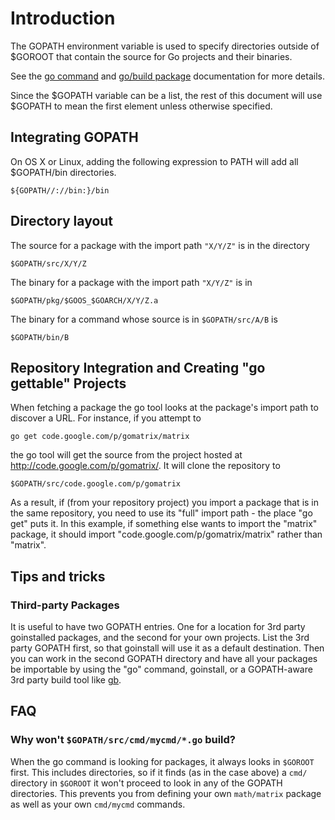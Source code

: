 # Introduction

The GOPATH environment variable is used to specify directories outside of $GOROOT that contain the source for Go projects and their binaries.

See the [go command](http://golang.org/cmd/go/#hdr-GOPATH_environment_variable) and [go/build package](http://golang.org/pkg/go/build/) documentation for more details.

Since the $GOPATH variable can be a list, the rest of this document will use $GOPATH to mean the first element unless otherwise specified.

## Integrating GOPATH

On OS X or Linux, adding the following expression to PATH will add all $GOPATH/bin directories.
```
${GOPATH//://bin:}/bin
```

## Directory layout

The source for a package with the import path ` "X/Y/Z" ` is in the directory
```
$GOPATH/src/X/Y/Z
```

The binary for a package with the import path ` "X/Y/Z" ` is in
```
$GOPATH/pkg/$GOOS_$GOARCH/X/Y/Z.a
```

The binary for a command whose source is in ` $GOPATH/src/A/B ` is
```
$GOPATH/bin/B
```

## Repository Integration and Creating "go gettable" Projects
When fetching a package the go tool looks at the package's import path to discover a URL. For instance, if you attempt to
```
go get code.google.com/p/gomatrix/matrix
```
the go tool will get the source from the project hosted at http://code.google.com/p/gomatrix/. It will clone the repository to
```
$GOPATH/src/code.google.com/p/gomatrix
```

As a result, if (from your repository project) you import a package that is in the same repository, you need to use its "full" import path - the place "go get" puts it. In this example, if something else wants to import the "matrix" package, it should import "code.google.com/p/gomatrix/matrix" rather than "matrix".

## Tips and tricks

### Third-party Packages
It is useful to have two GOPATH entries. One for a location for 3rd party goinstalled packages, and the second for your own projects. List the 3rd party GOPATH first, so that goinstall will use it as a default destination. Then you can work in the second GOPATH directory and have all your packages be importable by using the "go" command, goinstall, or a GOPATH-aware 3rd party build tool like [gb](http://code.google.com/p/go-gb).

## FAQ
### Why won't ` $GOPATH/src/cmd/mycmd/*.go ` build?
When the go command is looking for packages, it always looks in ` $GOROOT ` first.  This includes directories, so if it finds (as in the case above) a ` cmd/ ` directory in ` $GOROOT ` it won't proceed to look in any of the GOPATH directories.  This prevents you from defining your own ` math/matrix ` package as well as your own ` cmd/mycmd ` commands.
